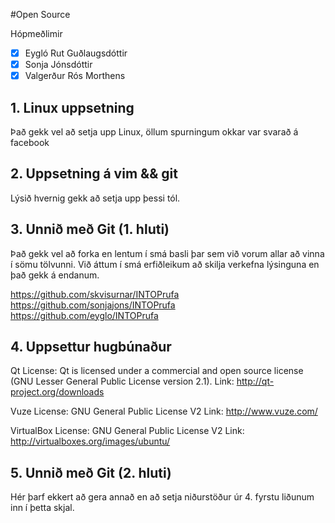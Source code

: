 #Open Source

Hópmeðlimir
- [x] Eygló Rut Guðlaugsdóttir
- [x] Sonja Jónsdóttir
- [x] Valgerður Rós Morthens

## 1. Linux uppsetning
Það gekk vel að setja upp Linux, öllum spurningum okkar var svarað á facebook 

## 2. Uppsetning á vim && git

Lýsið hvernig gekk að setja upp þessi tól.

## 3. Unnið með Git (1. hluti)

Það gekk vel að forka en lentum í smá basli þar sem við vorum allar að vinna í sömu tölvunni. Við áttum í smá erfiðleikum að skilja verkefna lýsinguna en það gekk á endanum.

https://github.com/skvisurnar/INTOPrufa 
https://github.com/sonjajons/INTOPrufa
https://github.com/eyglo/INTOPrufa

## 4. Uppsettur hugbúnaður

Qt License: 
Qt is licensed under a commercial and open source license (GNU Lesser General Public License version 2.1). 
Link: http://qt-project.org/downloads

Vuze License: GNU General Public License V2 
Link: http://www.vuze.com/ 

VirtualBox License: GNU General Public License V2 
Link: http://virtualboxes.org/images/ubuntu/

## 5. Unnið með Git (2. hluti)

Hér þarf ekkert að gera annað en að setja niðurstöður úr 4. fyrstu liðunum inn í þetta skjal.
